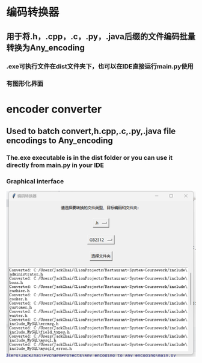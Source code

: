# 编码转换器
## 用于将.h，.cpp，.c，.py，.java后缀的文件编码批量转换为Any_encoding
### .exe可执行文件在dist文件夹下，也可以在IDE直接运行main.py使用
### 有图形化界面

# encoder converter
## Used to batch convert,h.cpp,.c,.py,.java file encodings to Any_encoding
### The.exe executable is in the dist folder or you can use it directly from main.py in your IDE
### Graphical interface
![img_1.png](img/img.png)